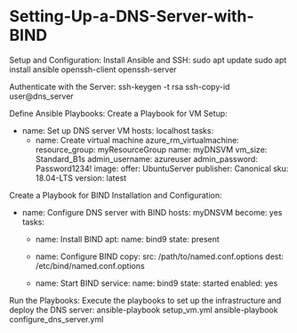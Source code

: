 # Setting-Up-a-DNS-Server-with-BIND

Setup and Configuration:
Install Ansible and SSH:
sudo apt update
sudo apt install ansible openssh-client openssh-server

Authenticate with the Server:
ssh-keygen -t rsa
ssh-copy-id user@dns_server

Define Ansible Playbooks:
Create a Playbook for VM Setup:
- name: Set up DNS server VM
  hosts: localhost
  tasks:
    - name: Create virtual machine
      azure_rm_virtualmachine:
        resource_group: myResourceGroup
        name: myDNSVM
        vm_size: Standard_B1s
        admin_username: azureuser
        admin_password: Password1234!
        image:
          offer: UbuntuServer
          publisher: Canonical
          sku: 18.04-LTS
          version: latest

Create a Playbook for BIND Installation and Configuration:
- name: Configure DNS server with BIND
  hosts: myDNSVM
  become: yes
  tasks:
    - name: Install BIND
      apt:
        name: bind9
        state: present

    - name: Configure BIND
      copy:
        src: /path/to/named.conf.options
        dest: /etc/bind/named.conf.options

    - name: Start BIND
      service:
        name: bind9
        state: started
        enabled: yes

Run the Playbooks:
Execute the playbooks to set up the infrastructure and deploy the DNS server:
ansible-playbook setup_vm.yml
ansible-playbook configure_dns_server.yml
